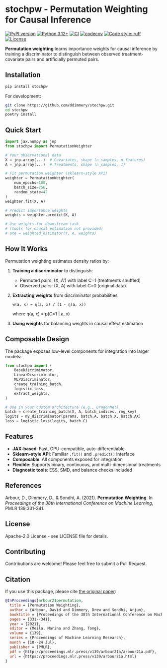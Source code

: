 # stochpw - Permutation Weighting for Causal Inference

[![PyPI version](https://img.shields.io/pypi/v/stochpw.svg)](https://pypi.org/project/stochpw/)
[![Python 3.12+](https://img.shields.io/badge/python-3.12+-blue.svg)](https://www.python.org/downloads/)
[![CI](https://github.com/ddimmery/stochpw/workflows/CI/badge.svg)](https://github.com/ddimmery/stochpw/actions)
[![codecov](https://codecov.io/gh/ddimmery/stochpw/branch/main/graph/badge.svg)](https://codecov.io/gh/ddimmery/stochpw)
[![Code style: ruff](https://img.shields.io/badge/code%20style-ruff-000000.svg)](https://github.com/astral-sh/ruff)
[![License](https://img.shields.io/badge/License-Apache%202.0-blue.svg)](https://opensource.org/licenses/Apache-2.0)

**Permutation weighting** learns importance weights for causal inference by training a discriminator to distinguish between observed treatment-covariate pairs and artificially permuted pairs.

## Installation

```bash
pip install stochpw
```

For development:
```bash
git clone https://github.com/ddimmery/stochpw.git
cd stochpw
poetry install
```

## Quick Start

```python
import jax.numpy as jnp
from stochpw import PermutationWeighter

# Your observational data
X = jnp.array(...)  # Covariates, shape (n_samples, n_features)
A = jnp.array(...)  # Treatments, shape (n_samples, 1)

# Fit permutation weighter (sklearn-style API)
weighter = PermutationWeighter(
    num_epochs=100,
    batch_size=256,
    random_state=42
)
weighter.fit(X, A)

# Predict importance weights
weights = weighter.predict(X, A)

# Use weights for downstream task
# (tools for causal estimation not provided)
# ate = weighted_estimator(Y, A, weights)
```

## How It Works

Permutation weighting estimates density ratios by:

1. **Training a discriminator** to distinguish:
   - Permuted pairs: (X, A') with label C=1 (treatments shuffled)
   - Observed pairs: (X, A) with label C=0 (original data)

2. **Extracting weights** from discriminator probabilities:
   ```
   w(a, x) = η(a, x) / (1 - η(a, x))
   ```
   where η(a, x) = p(C=1 | a, x)

3. **Using weights** for balancing weights in causal effect estimation

## Composable Design

The package exposes low-level components for integration into larger models:

```python
from stochpw import (
    BaseDiscriminator,
    LinearDiscriminator,
    MLPDiscriminator,
    create_training_batch,
    logistic_loss,
    extract_weights,
)

# Use in your custom architecture (e.g., DragonNet)
batch = create_training_batch(X, A, batch_indices, rng_key)
logits = my_discriminator(params, batch.A, batch.X, batch.AX)
loss = logistic_loss(logits, batch.C)
```

## Features

- **JAX-based**: Fast, GPU-compatible, auto-differentiable
- **Sklearn-style API**: Familiar `.fit()` and `.predict()` interface
- **Composable**: All components exposed for integration
- **Flexible**: Supports binary, continuous, and multi-dimensional treatments
- **Diagnostic tools**: ESS, SMD, and balance checks included

## References

Arbour, D., Dimmery, D., & Sondhi, A. (2021). **Permutation Weighting**. In *Proceedings of the 38th International Conference on Machine Learning*, PMLR 139:331-341.

## License

Apache-2.0 License - see LICENSE file for details.

## Contributing

Contributions are welcome! Please feel free to submit a Pull Request.

## Citation

If you use this package, please cite [the original paper](https://proceedings.mlr.press/v139/arbour21a.html):

```bibtex
@InProceedings{arbour21permutation,
  title = {Permutation Weighting},
  author = {Arbour, David and Dimmery, Drew and Sondhi, Arjun},
  booktitle = {Proceedings of the 38th International Conference on Machine Learning},
  pages = {331--341},
  year = {2021},
  editor = {Meila, Marina and Zhang, Tong},
  volume = {139},
  series = {Proceedings of Machine Learning Research},
  month = {18--24 Jul},
  publisher = {PMLR},
  pdf = {http://proceedings.mlr.press/v139/arbour21a/arbour21a.pdf},
  url = {https://proceedings.mlr.press/v139/arbour21a.html}
}
```
